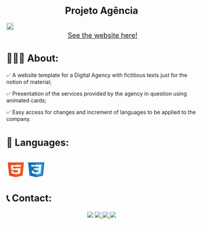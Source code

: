 
<h1 align="center" style="font-size: 25px">Projeto Agência</h1>

<section align="center" style="display: inline; justify-content: center; align-items: center;">   
  <img width="20px" height="20px" src="https://www.nicepng.com/png/full/170-1709508_web-solutions-web-icon-white-png.png">
  <div class="link" style="margin-left: 5px;">
    <a href="athoswilliam.github.io/projAgencia/" target="_blank" style=": center; font-size: 18px;">See the website here!</a>
  </div>
</section>

<h2 style="font-size: 25px">👨🏽‍💻  About: </h2>
<p>✅ A website template for a Digital Agency with fictitious texts just for the notion of material;</p>
<p>✅ Presentation of the services provided by the agency in question using animated cards;</p>
<p>✅ Easy access for changes and increment of languages to be applied to the company.</p>

#
<h2 style="font-size: 25px">🎨 Languages: </h2>

<div class="technologies" align="left" style="display: inline_block"> <br>

 <img align="center" alt="My sill-HTML" height="40px" width="50px" src="https://raw.githubusercontent.com/devicons/devicon/master/icons/html5/html5-original.svg">
 <img align="center" alt="My sill-CSS" height="40px" width="50px" src="https://raw.githubusercontent.com/devicons/devicon/master/icons/css3/css3-original.svg">
</div>

#

<h2 style="font-size: 25px">📞 Contact: </h2>
<div class="networks" align= "center">
  <a href="https://instagram.com/athos.william" target="_blank"><img src="https://img.shields.io/badge/-Instagram-%23E4405F?style=for-the-badge&logo=instagram&logoColor=white"></a>
  <a href="https://t.me/AthosWilliam" target="_blank"><img src="https://img.shields.io/badge/Telegram-2CA5E0?style=for-the-badge&logo=telegram&logoColor=white">
  <a href="https://www.linkedin.com/in/athoswilliam/" target="_blank"><img src="https://img.shields.io/badge/LinkedIn-0077B5?style=for-the-badge&logo=linkedin&logoColor=white">
  <a href="mailto:athos.william1519@gmail.com" target="_blank"><img src="https://img.shields.io/badge/Gmail-D14836?style=for-the-badge&logo=gmail&logoColor=white">
</div>

